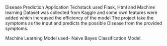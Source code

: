 Disease Prediction Application
Techstack used Flask, Html and Machine learning
Dataset was collected from Kaggle and some own features were added which increased the efficiency of the model
The project take the symptoms as the input and predicts the possible Disease from the provided symptoms.

Machine Learning Model used- Naive Bayes Classification Model.
